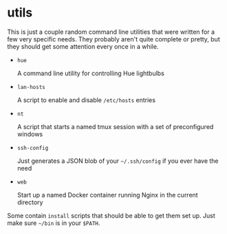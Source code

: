 # utils

This is just a couple random command line utilities that were written
for a few very specific needs. They probably aren't quite complete or
pretty, but they should get some attention every once in a while.

- `hue`

    A command line utility for controlling Hue lightbulbs

- `lan-hosts`

    A script to enable and disable `/etc/hosts` entries

- `nt`

    A script that starts a named tmux session with a set of
    preconfigured windows

- `ssh-config`

    Just generates a JSON blob of your `~/.ssh/config` if you ever
    have the need

- `web`

    Start up a named Docker container running Nginx in the current
    directory

Some contain `install` scripts that should be able to get them
set up. Just make sure `~/bin` is in your `$PATH`.
